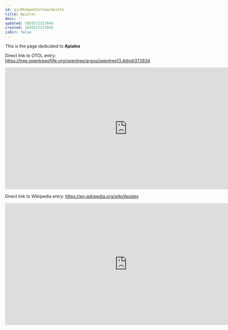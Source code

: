 ```yaml
---
id: gjr0h1mwkd2erhaqrmev3lb
title: Apiales
desc: ''
updated: 1655572327844
created: 1655572327844
isDir: false
---
```

This is the page dedicated to **Apiales**


Direct link to OTOL entry: https://tree.opentreeoflife.org/opentree/argus/opentree13.4@ott372834



<html>
    <body>
    <iframe src="https://tree.opentreeoflife.org/opentree/argus/opentree13.4@ott372834"
    width="800" height="400" frameborder="0" allowfullscreen> </iframe>
    </body>
</html>
    


Direct link to Wikipedia entry: https://en.wikipedia.org/wiki/Apiales



<html>
    <body>
    <iframe src="https://en.wikipedia.org/wiki/Apiales"
    width="800" height="400" frameborder="0" allowfullscreen> </iframe>
    </body>
</html>
    
